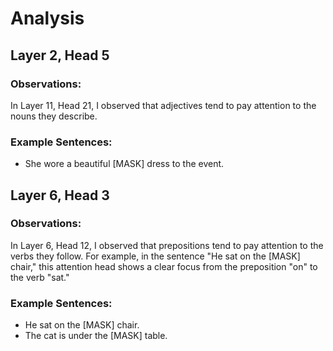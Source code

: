 # Analysis

## Layer 2, Head 5

### Observations:
In Layer 11, Head 21, I observed that adjectives tend to pay attention to the nouns they describe.

### Example Sentences:
- She wore a beautiful [MASK] dress to the event.

## Layer 6, Head 3

### Observations:
In Layer 6, Head 12, I observed that prepositions tend to pay attention to the verbs they follow. For example, in the sentence "He sat on the [MASK] chair," this attention head shows a clear focus from the preposition "on" to the verb "sat."

### Example Sentences:
- He sat on the [MASK] chair.
- The cat is under the [MASK] table.
